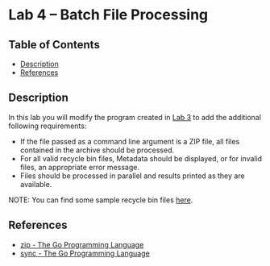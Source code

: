 # Lab 4 – Batch File Processing

## Table of Contents

* [Description](#description)
* [References](#references)

## Description

In this lab you will modify the program created in [Lab 3](../lab%203) to add the additional following requirements:

* If the file passed as a command line argument is a ZIP file, all files contained in the archive should be processed.
* For all valid recycle bin files, Metadata should be displayed, or for invalid files, an appropriate error message.
* Files should be processed in parallel and results printed as they are available.

NOTE: You can find some sample recycle bin files [here](../sample.zip).

## References

* [zip - The Go Programming Language](https://golang.org/pkg/archive/zip/)
* [sync - The Go Programming Language](https://golang.org/pkg/sync/)

